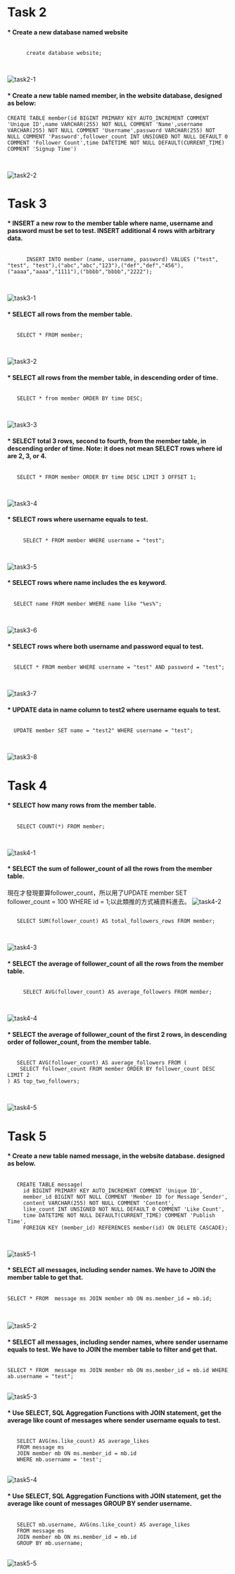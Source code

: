 # **Task 2**
   #### * Create a new database named website
   <pre><code>
      create database website;
   </code>
   </pre>
   ![task2-1](https://github.com/Amelia147957/Amelia147957.github.io/blob/main/WeHelp/Assignment_5/pic/task2-1.jpg)
   #### * Create a new table named member, in the website database, designed as below:
   <pre><code>CREATE TABLE member(id BIGINT PRIMARY KEY AUTO_INCREMENT COMMENT 'Unique ID',name VARCHAR(255) NOT NULL COMMENT 'Name',username VARCHAR(255) NOT NULL COMMENT 'Username',password VARCHAR(255) NOT NULL COMMENT 'Password',follower_count INT UNSIGNED NOT NULL DEFAULT 0 COMMENT 'Follower Count',time DATETIME NOT NULL DEFAULT(CURRENT_TIME) COMMENT 'Signup Time')
   </code>
   </pre>
   ![task2-2](https://github.com/Amelia147957/Amelia147957.github.io/blob/main/WeHelp/Assignment_5/pic/task2-2.jpg)
   
# **Task 3**
   #### * INSERT a new row to the member table where name, username and password must be set to test. INSERT additional 4 rows with arbitrary data.
   <pre><code>
      INSERT INTO member (name, username, password) VALUES ("test", "test", "test"),("abc","abc","123"),("def","def","456"),("aaaa","aaaa","1111"),("bbbb","bbbb","2222");
   </code>
   </pre>
   ![task3-1](https://github.com/Amelia147957/Amelia147957.github.io/blob/main/WeHelp/Assignment_5/pic/task3-1.jpg)
   #### * SELECT all rows from the member table.
   <pre><code>
   SELECT * FROM member;
   </code>
   </pre>
   ![task3-2](https://github.com/Amelia147957/Amelia147957.github.io/blob/main/WeHelp/Assignment_5/pic/task3-2.jpg)
   #### * SELECT all rows from the member table, in descending order of time.
   <pre><code>
   SELECT * from member ORDER BY time DESC;
   </code>
   </pre>
   ![task3-3](https://github.com/Amelia147957/Amelia147957.github.io/blob/main/WeHelp/Assignment_5/pic/task3-3.jpg)
   #### * SELECT total 3 rows, second to fourth, from the member table, in descending order of time. Note: it does not mean SELECT rows where id are 2, 3, or 4.
   <pre><code>
   SELECT * FROM member ORDER BY time DESC LIMIT 3 OFFSET 1;
   </code>
   </pre>
   ![task3-4](https://github.com/Amelia147957/Amelia147957.github.io/blob/main/WeHelp/Assignment_5/pic/task3-4.jpg)
  #### * SELECT rows where username equals to test.
  <pre><code>
     SELECT * FROM member WHERE username = "test";
  </code>
  </pre>
  ![task3-5](https://github.com/Amelia147957/Amelia147957.github.io/blob/main/WeHelp/Assignment_5/pic/task3-5.jpg)
  #### * SELECT rows where name includes the es keyword.
  <pre><code>
  SELECT name FROM member WHERE name like "%es%";
   </code>
  </pre>
  ![task3-6](https://github.com/Amelia147957/Amelia147957.github.io/blob/main/WeHelp/Assignment_5/pic/task3-6.jpg)
  #### * SELECT rows where both username and password equal to test.
  <pre><code>
  SELECT * FROM member WHERE username = "test" AND password = "test";
  </code>
  </pre>
  ![task3-7](https://github.com/Amelia147957/Amelia147957.github.io/blob/main/WeHelp/Assignment_5/pic/task3-7.jpg)
  #### * UPDATE data in name column to test2 where username equals to test.
  <pre><code>
  UPDATE member SET name = "test2" WHERE username = "test";
  </code>
  </pre>
   ![task3-8](https://github.com/Amelia147957/Amelia147957.github.io/blob/main/WeHelp/Assignment_5/pic/task3-8.jpg)
   
   # **Task 4**
   #### * SELECT how many rows from the member table.
   <pre><code>
   SELECT COUNT(*) FROM member;
   </code>
  </pre>
  ![task4-1](https://github.com/Amelia147957/Amelia147957.github.io/blob/main/WeHelp/Assignment_5/pic/task4-1.jpg)
  #### * SELECT the sum of follower_count of all the rows from the member table.
現在才發現要算follower_count，所以用了UPDATE member SET follower_count = 100 WHERE id = 1;以此類推的方式補資料進去。
   ![task4-2](https://github.com/Amelia147957/Amelia147957.github.io/blob/main/WeHelp/Assignment_5/pic/task4-2.jpg)
   <pre><code>
   SELECT SUM(follower_count) AS total_followers_rows FROM member;
   </code>
  </pre>
  ![task4-3](https://github.com/Amelia147957/Amelia147957.github.io/blob/main/WeHelp/Assignment_5/pic/task4-3.jpg)
  #### * SELECT the average of follower_count of all the rows from the member table.
  <pre><code>
     SELECT AVG(follower_count) AS average_followers FROM member;
   </code>
  </pre>
  ![task4-4](https://github.com/Amelia147957/Amelia147957.github.io/blob/main/WeHelp/Assignment_5/pic/task4-4.jpg)
 #### * SELECT the average of follower_count of the first 2 rows, in descending order of follower_count, from the member table.
 <pre><code>
   SELECT AVG(follower_count) AS average_followers FROM (
    SELECT follower_count FROM member ORDER BY follower_count DESC LIMIT 2
) AS top_two_followers;
   </code>
  </pre>
  ![task4-5](https://github.com/Amelia147957/Amelia147957.github.io/blob/main/WeHelp/Assignment_5/pic/task4-5.jpg)
 # **Task 5**
 #### * Create a new table named message, in the website database. designed as below.
 <pre><code>
   CREATE TABLE message(
     id BIGINT PRIMARY KEY AUTO_INCREMENT COMMENT 'Unique ID',
     member_id BIGINT NOT NULL COMMENT 'Member ID for Message Sender',
     content VARCHAR(255) NOT NULL COMMENT 'Content',
     like_count INT UNSIGNED NOT NULL DEFAULT 0 COMMENT 'Like Count',
     time DATETIME NOT NULL DEFAULT(CURRENT_TIME) COMMENT 'Publish Time',
     FOREIGN KEY (member_id) REFERENCES member(id) ON DELETE CASCADE);
   </code>
  </pre>
  ![task5-1](https://github.com/Amelia147957/Amelia147957.github.io/blob/main/WeHelp/Assignment_5/pic/task5-1.jpg)
#### * SELECT all messages, including sender names. We have to JOIN the member table to get that.
<pre><code>
SELECT * FROM  message ms JOIN member mb ON ms.member_id = mb.id;
</code>
  </pre>
![task5-2](https://github.com/Amelia147957/Amelia147957.github.io/blob/main/WeHelp/Assignment_5/pic/task5-2.jpg)
#### * SELECT all messages, including sender names, where sender username equals to test. We have to JOIN the member table to filter and get that.
<pre><code>
SELECT * FROM  message ms JOIN member mb ON ms.member_id = mb.id WHERE ab.username = "test";
</code>
</pre>
![task5-3](https://github.com/Amelia147957/Amelia147957.github.io/blob/main/WeHelp/Assignment_5/pic/task5-3.jpg)
#### * Use SELECT, SQL Aggregation Functions with JOIN statement, get the average like count of messages where sender username equals to test.
<pre><code>
   SELECT AVG(ms.like_count) AS average_likes
   FROM message ms
   JOIN member mb ON ms.member_id = mb.id
   WHERE mb.username = 'test';
</code>
</pre>
![task5-4](https://github.com/Amelia147957/Amelia147957.github.io/blob/main/WeHelp/Assignment_5/pic/task5-4.jpg)
#### * Use SELECT, SQL Aggregation Functions with JOIN statement, get the average like count of messages GROUP BY sender username.
<pre><code>
   SELECT mb.username, AVG(ms.like_count) AS average_likes
   FROM message ms
   JOIN member mb ON ms.member_id = mb.id
   GROUP BY mb.username;
</code>
</pre>
![task5-5](https://github.com/Amelia147957/Amelia147957.github.io/blob/main/WeHelp/Assignment_5/pic/task5-5.jpg)
   




